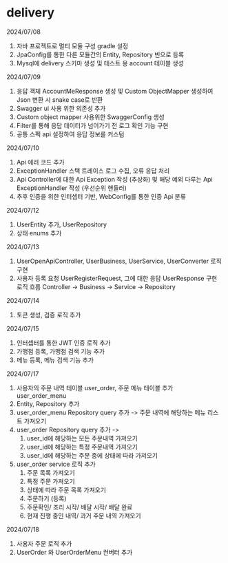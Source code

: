 # delivery

2024/07/08
1. 자바 프로젝트로 멀티 모듈 구성 gradle 설정
2. JpaConfig를 통한 다른 모듈간의 Entity, Repository 빈으로 등록
3. Mysql에 delivery 스키마 생성 및 테스트 용 account 테이블 생성

2024/07/09
1. 응답 객체 AccountMeResponse 생성 및 Custom ObjectMapper 생성하여 Json 변환 시 snake case로 반환
2. Swagger ui 사용 위한 의존성 추가
3. Custom object mapper 사용위한 SwaggerConfig 생성
4. Filter를 통해 응답 데이터가 넘어가기 전 로그 확인 기능 구현
5. 공통 스펙 api 설정하여 응답 정보를 커스텀 

2024/07/10
1. Api 에러 코드 추가
2. ExceptionHandler 스택 트레이스 로그 수집, 오류 응답 처리 
3. Api Controller에 대한 Api Exception 작성 (추상화) 및 해당 예외 다루는 Api ExceptionHandler 작성 (우선순위 핸들러)
4. 추후 인증을 위한 인터셉터 기반, WebConfig를 통한 인증 Api 분류

2024/07/12
1. UserEntity 추가, UserRepository
2. 상태 enums 추가

2024/07/13
1. UserOpenApiController, UserBusiness, UserService, UserConverter 로직 구현
2. 사용자 등록 요청 UserRegisterRequest, 그에 대한 응답 UserResponse 구현
로직 흐름 Controller -> Business -> Service -> Repository

2024/07/14
1. 토큰 생성, 검증 로직 추가

2024/07/15
1. 인터셉터를 통한 JWT 인증 로직 추가
2. 가맹점 등록, 가맹점 검색 기능 추가
3. 메뉴 등록, 메뉴 검색 기능 추가

2024/07/17
1. 사용자의 주문 내역 테이블 user_order, 주문 메뉴 테이블 추가 user_order_menu
2. Entity, Repository 추가
3. user_order_menu Repository query 추가 -> 주문 내역에 해당하는 메뉴 리스트 가져오기
4. user_order Repository query 추가 ->
   1) user_id에 해당하는 모든 주문내역 가져오기
   2) user_id에 해당하는 특정 주문내역 가져오기
   3) user_id에 해당하는 주문 중에 상태에 따라 가져오기
5. user_order service 로직 추가
   1) 주문 목록 가져오기
   2) 특정 주문 가져오기
   3) 상태에 따라 주문 목록 가져오기
   4) 주문하기 (등록)
   5) 주문확인/ 조리 시작/ 배달 시작/ 배달 완료
   6) 현재 진행 중인 내역/ 과거 주문 내역 가져오기

2024/07/18
1. 사용자 주문 로직 추가
2. UserOrder 와 UserOrderMenu 컨버터 추가
